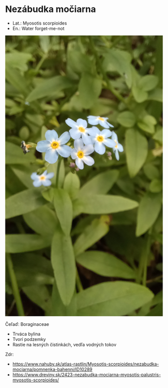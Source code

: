 # Nezábudka močiarna
- Lat.: Myosotis scorpioides
- En.: Water forget-me-not

![Nezábudka močiarna](./water_forget-me-not.jpg "Nezábudka močiarna")

Čeľaď: Boraginaceae

- Trváca bylina
- Tvorí podzemky
- Rastie na lesných čistinkách, vedľa vodných tokov

Zdr:
- https://www.nahuby.sk/atlas-rastlin/Myosotis-scorpioides/nezabudka-mociarna/pomnenka-bahenni/ID10289
- https://www.dreviny.sk/2423-nezabudka-mociarna-myosotis-palustris-myosotis-scorpioides/